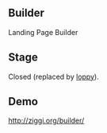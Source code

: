 ## Builder
Landing Page Builder

## Stage
Closed (replaced by [loppy](https://github.com/ziggi/loppy)).

## Demo
http://ziggi.org/builder/
